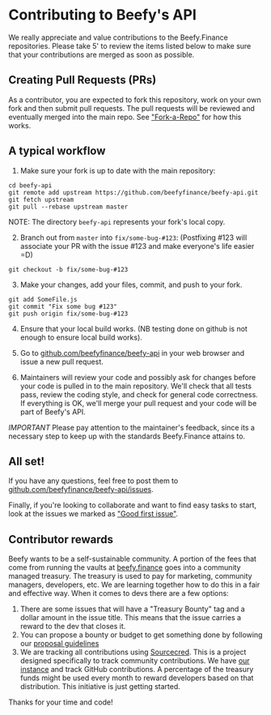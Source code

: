 Contributing to Beefy's API
=======

We really appreciate and value contributions to the Beefy.Finance repositories. Please take 5' to review the items listed below to make sure that your contributions are merged as soon as possible.

## Creating Pull Requests (PRs)

As a contributor, you are expected to fork this repository, work on your own fork and then submit pull requests. The pull requests will be reviewed and eventually merged into the main repo. See ["Fork-a-Repo"](https://help.github.com/articles/fork-a-repo/) for how this works.

## A typical workflow

1) Make sure your fork is up to date with the main repository:

```
cd beefy-api
git remote add upstream https://github.com/beefyfinance/beefy-api.git
git fetch upstream
git pull --rebase upstream master
```
NOTE: The directory `beefy-api` represents your fork's local copy.

2) Branch out from `master` into `fix/some-bug-#123`:
(Postfixing #123 will associate your PR with the issue #123 and make everyone's life easier =D)
```
git checkout -b fix/some-bug-#123
```

3) Make your changes, add your files, commit, and push to your fork.

```
git add SomeFile.js
git commit "Fix some bug #123"
git push origin fix/some-bug-#123
```

4) Ensure that your local build works. (NB testing done on github is not enough to ensure local build works).

5) Go to [github.com/beefyfinance/beefy-api](https://github.com/beefyfinance/beefy-api) in your web browser and issue a new pull request.

6) Maintainers will review your code and possibly ask for changes before your code is pulled in to the main repository. We'll check that all tests pass, review the coding style, and check for general code correctness. If everything is OK, we'll merge your pull request and your code will be part of Beefy's API.

*IMPORTANT* Please pay attention to the maintainer's feedback, since its a necessary step to keep up with the standards Beefy.Finance attains to.

## All set!

If you have any questions, feel free to post them to [github.com/beefyfinance/beefy-api/issues](https://github.com/beefyfinance/beefy-api/issues).

Finally, if you're looking to collaborate and want to find easy tasks to start, look at the issues we marked as ["Good first issue"](https://github.com/beefyfinance/beefy-api/issues?q=label%3A%22good+first+issue%22).

## Contributor rewards 

Beefy wants to be a self-sustainable community. A portion of the fees that come from running the vaults at [beefy.finance](https://app.beefy.finance) goes into a community managed treasury. The treasury is used to pay for marketing, community managers, developers, etc. We are learning together how to do this in a fair and effective way. When it comes to devs there are a few options: 

1. There are some issues that will have a "Treasury Bounty" tag and a dollar amount in the issue title. This means that the issue carries a reward to the dev that closes it. 
2. You can propose a bounty or budget to get something done by following our [proposal guidelines](PROPOSAL_GUIDELINES.md)
3. We are tracking all contributions using [Sourcecred](https://sourcecred.io/). This is a project designed specifically to track community contributions. We have [our instance](https://beefy.finance/beefy-cred/#/explorer) and track GitHub contributions. A percentage of the treasury funds might be used every month to reward developers based on that distribution. This initiative is just getting started.

Thanks for your time and code!
